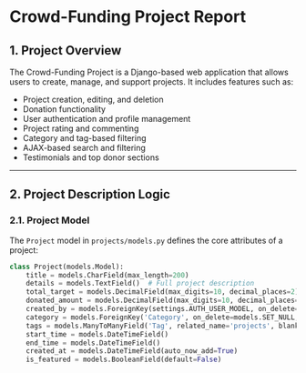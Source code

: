 <!-- @format -->

# Crowd-Funding Project Report

## 1. Project Overview

The Crowd-Funding Project is a Django-based web application that allows users to create, manage, and support projects. It includes features such as:

- Project creation, editing, and deletion
- Donation functionality
- User authentication and profile management
- Project rating and commenting
- Category and tag-based filtering
- AJAX-based search and filtering
- Testimonials and top donor sections

---

## 2. Project Description Logic

### 2.1. Project Model

The `Project` model in `projects/models.py` defines the core attributes of a project:

```python
class Project(models.Model):
    title = models.CharField(max_length=200)
    details = models.TextField()  # Full project description
    total_target = models.DecimalField(max_digits=10, decimal_places=2)
    donated_amount = models.DecimalField(max_digits=10, decimal_places=2, default=0)
    created_by = models.ForeignKey(settings.AUTH_USER_MODEL, on_delete=models.CASCADE, related_name='created_projects')
    category = models.ForeignKey('Category', on_delete=models.SET_NULL, null=True, blank=True, related_name='projects')
    tags = models.ManyToManyField('Tag', related_name='projects', blank=True)
    start_time = models.DateTimeField()
    end_time = models.DateTimeField()
    created_at = models.DateTimeField(auto_now_add=True)
    is_featured = models.BooleanField(default=False)
```
